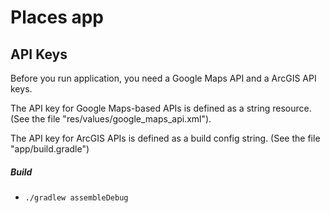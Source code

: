 # Places app

## API Keys
Before you run application, you need a Google Maps API and a ArcGIS API keys.

The API key for Google Maps-based APIs is defined as a string resource.
(See the file "res/values/google_maps_api.xml").

The API key for ArcGIS APIs is defined as a build config string.
(See the file "app/build.gradle")

##### Build
 - `./gradlew assembleDebug`